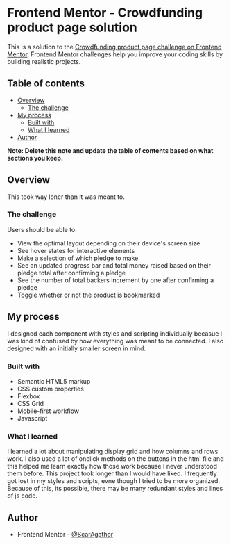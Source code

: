 # Frontend Mentor - Crowdfunding product page solution

This is a solution to the [Crowdfunding product page challenge on Frontend Mentor](https://www.frontendmentor.io/challenges/crowdfunding-product-page-7uvcZe7ZR). Frontend Mentor challenges help you improve your coding skills by building realistic projects. 

## Table of contents

- [Overview](#overview)
  - [The challenge](#the-challenge)
- [My process](#my-process)
  - [Built with](#built-with)
  - [What I learned](#what-i-learned)
- [Author](#author)

**Note: Delete this note and update the table of contents based on what sections you keep.**

## Overview

This took way loner than it was meant to.

### The challenge

Users should be able to:

- View the optimal layout depending on their device's screen size
- See hover states for interactive elements
- Make a selection of which pledge to make
- See an updated progress bar and total money raised based on their pledge total after confirming a pledge
- See the number of total backers increment by one after confirming a pledge
- Toggle whether or not the product is bookmarked

## My process

I designed each component with styles and scripting individually becasue I was kind of confused by how everything was meant to be connected. I also designed with an initially smaller screen in mind.

### Built with

- Semantic HTML5 markup
- CSS custom properties
- Flexbox
- CSS Grid
- Mobile-first workflow
- Javascript

### What I learned

I learned a lot about manipulating display grid and how columns and rows work. I also used a lot of onclick methods on the buttons in the html file and this helped me learn exactly how those work because I never understood them before. This project took longer than I would have liked. I frequently got lost in my styles and scripts, evne though I tried to be more organized. Because of this, its possible, there may be many redundant styles and lines of js code.

## Author

- Frontend Mentor - [@ScarAgathor](https://www.frontendmentor.io/profile/ScarAgathor)
